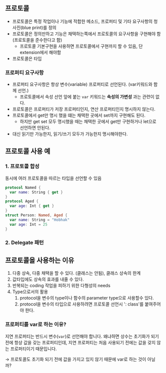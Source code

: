 ## 프로토콜

- 프로토콜은 특정 작업이나 기능에 적합한 메소드, 프로퍼티 및 기타 요구사항의 청사진(blue print)를 정의
- 프로토콜은 정의만하고 기능은 채택하는쪽에서 프로토콜의 요구사항을 구현해야 함 (프로토콜을 준수한다고 함)
    - 프로토콜 기본구현을 사용하면 프로토콜에서 구현까지 할 수 있음, 단 extension에서 해야함
- 프로토콜은 타입


### 프로퍼티 요구사항

- 프로퍼티 요구사항은 항상 변수(variable) 프로퍼티로 선언된다. (var키워드와 함께 선언.)
    - 프로토콜에서 속성 선언 앞에 붙는 `var` 키워드는 **속성의 가변성** 과는 관련이 없다.
- 프로토콜은 프로퍼티가 저장 프로퍼티인지, 연산 프로퍼티인지 명시하지 않는다.
- 프로토콜에서 get만 명시 했을 떄는 채택한 곳에서 set까지 구현해도 된다.
    - 하지만 get set 모두 명시했을 때는 채택한 곳에서 get만 구현하거나 let으로 선언하면 안된다.
- 대신 읽기만 가능한지, 읽기/쓰기 모두가 가능한지 명시해야한다.


## 프로토콜 사용 예

### 1. 프로토콜 합성

동시에 여러 프로토콜을 따르는 타입을 선언할 수 있음

```swift
protocol Named {
  var name: String { get }
}
protocol Aged {
  var age: Int { get }
}
struct Person: Named, Aged {
  var name: String = "Hobhak"
  var age: Int = 25
}
```

### 2. Delegate 패턴


## 프로토콜을 사용하는 이유

1. 다중 상속, 다중 채택을 할 수 있다. (클래스는 안됨), 클래스 상속의 한계
2. 값타입에도 상속의 효과를 내줄 수 있다.
3. 반복되는 coding 작업을 피하기 위한 다형성의 needs
4. Type으로서의 활용
    1. protocol을 변수의 type이나 함수의 parameter type으로 사용할수 있다.
    2. protocol을 변수의 타입으로 사용하려면 프로토콜 선언시 ': class'를 붙여주어야 한다.

    
### 프로퍼티를 var로 하는 이유?

지연 프로퍼티는 반드시 변수(`var`)로 선언해야 합니다. 왜냐하면 상수는 초기화가 되기전에 항상 값을 갖는 프로퍼티인데, 지연 프로퍼티는 처음 사용되기 전에는 값을 갖지 않는 프로퍼티이기 때문입니다.

→ 프로토콜도 초기화 되기 전에 값을 가지고 있지 않기 때문에 var로 하는 것이 아닐까?